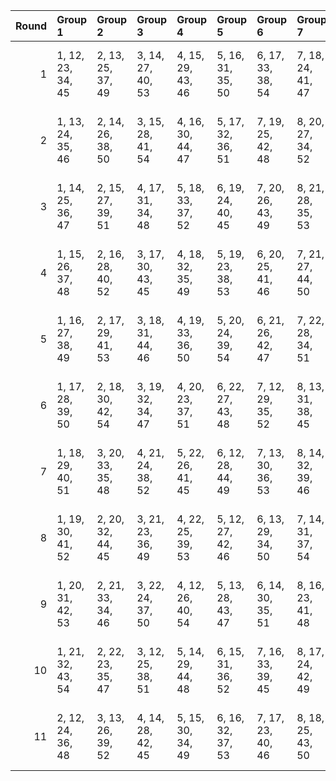 |   Round | Group 1           | Group 2           | Group 3           | Group 4           | Group 5           | Group 6           | Group 7           | Group 8           | Group 9            | Group 10           | Group 11       |
|--------:|:------------------|:------------------|:------------------|:------------------|:------------------|:------------------|:------------------|:------------------|:-------------------|:-------------------|:---------------|
|       1 | 1, 12, 23, 34, 45 | 2, 13, 25, 37, 49 | 3, 14, 27, 40, 53 | 4, 15, 29, 43, 46 | 5, 16, 31, 35, 50 | 6, 17, 33, 38, 54 | 7, 18, 24, 41, 47 | 8, 19, 26, 44, 51 | 10, 21, 30, 39, 48 | 11, 22, 32, 42, 52 | 9, 20, 28, 36  |
|       2 | 1, 13, 24, 35, 46 | 2, 14, 26, 38, 50 | 3, 15, 28, 41, 54 | 4, 16, 30, 44, 47 | 5, 17, 32, 36, 51 | 7, 19, 25, 42, 48 | 8, 20, 27, 34, 52 | 9, 21, 29, 37, 45 | 10, 22, 31, 40, 49 | 11, 12, 33, 43, 53 | 6, 18, 23, 39  |
|       3 | 1, 14, 25, 36, 47 | 2, 15, 27, 39, 51 | 4, 17, 31, 34, 48 | 5, 18, 33, 37, 52 | 6, 19, 24, 40, 45 | 7, 20, 26, 43, 49 | 8, 21, 28, 35, 53 | 9, 22, 30, 38, 46 | 10, 12, 32, 41, 50 | 11, 13, 23, 44, 54 | 3, 16, 29, 42  |
|       4 | 1, 15, 26, 37, 48 | 2, 16, 28, 40, 52 | 3, 17, 30, 43, 45 | 4, 18, 32, 35, 49 | 5, 19, 23, 38, 53 | 6, 20, 25, 41, 46 | 7, 21, 27, 44, 50 | 8, 22, 29, 36, 54 | 9, 12, 31, 39, 47  | 10, 13, 33, 42, 51 | 11, 14, 24, 34 |
|       5 | 1, 16, 27, 38, 49 | 2, 17, 29, 41, 53 | 3, 18, 31, 44, 46 | 4, 19, 33, 36, 50 | 5, 20, 24, 39, 54 | 6, 21, 26, 42, 47 | 7, 22, 28, 34, 51 | 9, 13, 32, 40, 48 | 10, 14, 23, 43, 52 | 11, 15, 25, 35, 45 | 8, 12, 30, 37  |
|       6 | 1, 17, 28, 39, 50 | 2, 18, 30, 42, 54 | 3, 19, 32, 34, 47 | 4, 20, 23, 37, 51 | 6, 22, 27, 43, 48 | 7, 12, 29, 35, 52 | 8, 13, 31, 38, 45 | 9, 14, 33, 41, 49 | 10, 15, 24, 44, 53 | 11, 16, 26, 36, 46 | 5, 21, 25, 40  |
|       7 | 1, 18, 29, 40, 51 | 3, 20, 33, 35, 48 | 4, 21, 24, 38, 52 | 5, 22, 26, 41, 45 | 6, 12, 28, 44, 49 | 7, 13, 30, 36, 53 | 8, 14, 32, 39, 46 | 9, 15, 23, 42, 50 | 10, 16, 25, 34, 54 | 11, 17, 27, 37, 47 | 2, 19, 31, 43  |
|       8 | 1, 19, 30, 41, 52 | 2, 20, 32, 44, 45 | 3, 21, 23, 36, 49 | 4, 22, 25, 39, 53 | 5, 12, 27, 42, 46 | 6, 13, 29, 34, 50 | 7, 14, 31, 37, 54 | 8, 15, 33, 40, 47 | 9, 16, 24, 43, 51  | 11, 18, 28, 38, 48 | 10, 17, 26, 35 |
|       9 | 1, 20, 31, 42, 53 | 2, 21, 33, 34, 46 | 3, 22, 24, 37, 50 | 4, 12, 26, 40, 54 | 5, 13, 28, 43, 47 | 6, 14, 30, 35, 51 | 8, 16, 23, 41, 48 | 9, 17, 25, 44, 52 | 10, 18, 27, 36, 45 | 11, 19, 29, 39, 49 | 7, 15, 32, 38  |
|      10 | 1, 21, 32, 43, 54 | 2, 22, 23, 35, 47 | 3, 12, 25, 38, 51 | 5, 14, 29, 44, 48 | 6, 15, 31, 36, 52 | 7, 16, 33, 39, 45 | 8, 17, 24, 42, 49 | 9, 18, 26, 34, 53 | 10, 19, 28, 37, 46 | 11, 20, 30, 40, 50 | 4, 13, 27, 41  |
|      11 | 2, 12, 24, 36, 48 | 3, 13, 26, 39, 52 | 4, 14, 28, 42, 45 | 5, 15, 30, 34, 49 | 6, 16, 32, 37, 53 | 7, 17, 23, 40, 46 | 8, 18, 25, 43, 50 | 9, 19, 27, 35, 54 | 10, 20, 29, 38, 47 | 11, 21, 31, 41, 51 | 1, 22, 33, 44  |
